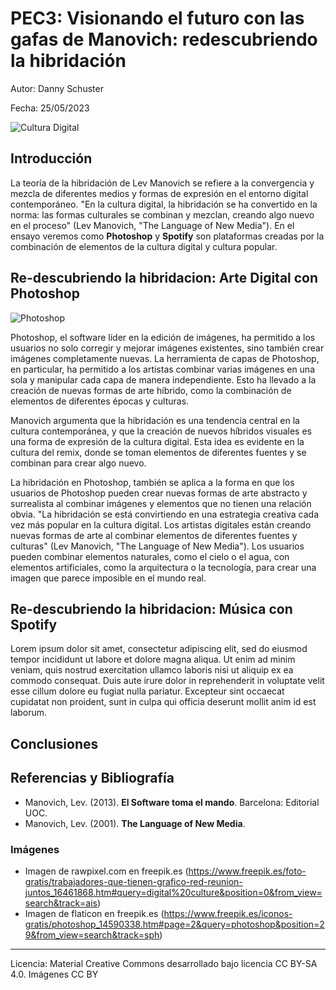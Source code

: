 # PEC3: Visionando el futuro con las gafas de Manovich: redescubriendo la hibridación

Autor: Danny Schuster

Fecha: 25/05/2023

![Cultura Digital](https://img.freepik.com/foto-gratis/trabajadores-que-tienen-grafico-red-reunion-juntos_53876-121359.jpg?w=996&t=st=1684314888~exp=1684315488~hmac=ca35d587f8a1165b747bc64ec3675fc9c2766a512a6a2fb1bd2c1b553fa4f841)


## Introducción

La teoría de la hibridación de Lev Manovich se refiere a la convergencia y mezcla de diferentes medios y formas de expresión en el entorno digital contemporáneo. "En la cultura digital, la hibridación se ha convertido en la norma: las formas culturales se combinan y mezclan, creando algo nuevo en el proceso" (Lev Manovich, "The Language of New Media"). En el ensayo veremos como **Photoshop** y **Spotify** son plataformas creadas por la combinación de elementos de la cultura digital y cultura popular.


## Re-descubriendo la hibridacion: Arte Digital con Photoshop

![Photoshop](https://cdn-icons-png.flaticon.com/512/541/541586.png?w=740&t=st=1684309349~exp=1684309949~hmac=5c646df59c55fcaf280e427f6b68c932d7f3a719505fa4e66fa39ede7439e9eb)

Photoshop, el software líder en la edición de imágenes, ha permitido a los usuarios no solo corregir y mejorar imágenes existentes, sino también crear imágenes completamente nuevas. La herramienta de capas de Photoshop, en particular, ha permitido a los artistas combinar varias imágenes en una sola y manipular cada capa de manera independiente. Esto ha llevado a la creación de nuevas formas de arte híbrido, como la combinación de elementos de diferentes épocas y culturas.

Manovich argumenta que la hibridación es una tendencia central en la cultura contemporánea, y que la creación de nuevos híbridos visuales es una forma de expresión de la cultura digital. Esta idea es evidente en la cultura del remix, donde se toman elementos de diferentes fuentes y se combinan para crear algo nuevo.

La hibridación en Photoshop, también se aplica a la forma en que los usuarios de Photoshop pueden crear nuevas formas de arte abstracto y surrealista al combinar imágenes y elementos que no tienen una relación obvia. "La hibridación se está convirtiendo en una estrategia creativa cada vez más popular en la cultura digital. Los artistas digitales están creando nuevas formas de arte al combinar elementos de diferentes fuentes y culturas" (Lev Manovich, "The Language of New Media"). Los usuarios pueden combinar elementos naturales, como el cielo o el agua, con elementos artificiales, como la arquitectura o la tecnología, para crear una imagen que parece imposible en el mundo real.


## Re-descubriendo la hibridacion: Música con Spotify

Lorem ipsum dolor sit amet, consectetur adipiscing elit, sed do eiusmod tempor incididunt ut labore et dolore magna aliqua. Ut enim ad minim veniam, quis nostrud exercitation ullamco laboris nisi ut aliquip ex ea commodo consequat. Duis aute irure dolor in reprehenderit in voluptate velit esse cillum dolore eu fugiat nulla pariatur. Excepteur sint occaecat cupidatat non proident, sunt in culpa qui officia deserunt mollit anim id est laborum.

## Conclusiones

## Referencias y Bibliografía

* Manovich, Lev. (2013). **El Software toma el mando**. Barcelona: Editorial UOC.
* Manovich, Lev. (2001). **The Language of New Media**.

### Imágenes
* Imagen de rawpixel.com en freepik.es (https://www.freepik.es/foto-gratis/trabajadores-que-tienen-grafico-red-reunion-juntos_16461868.htm#query=digital%20culture&position=0&from_view=search&track=ais)
* Imagen de flaticon en freepik.es (https://www.freepik.es/iconos-gratis/photoshop_14590338.htm#page=2&query=photoshop&position=29&from_view=search&track=sph)


----

Licencia: Material Creative Commons desarrollado bajo licencia CC BY-SA 4.0. Imágenes CC BY 
